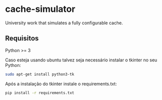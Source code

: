 # cache-simulator

University work that simulates a fully configurable cache.

## Requisitos

Python >= 3 

Caso esteja usando ubuntu talvez seja necessário instalar o tkinter no seu Python:

``` bash
sudo apt-get install python3-tk 
```

Após a instalação do tkinter instale o requirements.txt:

``` bash
pip install -r requirements.txt
```